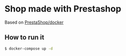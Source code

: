 # Shop made with Prestashop

Based on  [PrestaShop/docker](https://github.com/PrestaShop/docker)

## How to run it
```bash
$ docker-compose up -d
```
